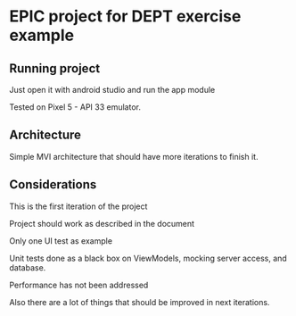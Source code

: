 # EPIC project for DEPT exercise example
 
## Running project 

Just open it with android studio and run the app module

Tested on Pixel 5 - API 33 emulator.

## Architecture 

Simple MVI architecture that should have more iterations to finish it.

## Considerations

This is the first iteration of the project

Project should work as described in the document

Only one UI test as example

Unit tests done as a black box on ViewModels, mocking server access, and database.

Performance has not been addressed

Also there are a lot of things that should be improved in next iterations.
